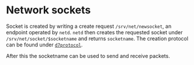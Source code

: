 # Network sockets

Socket is created by writing a create request `/srv/net/newsocket`, an endpoint operated by `netd`.
`netd` then creates the requested socket under `/srv/net/socket/$socketname` and returns  `socketname`.
The creation protocol can be found under [`d7protocol`](../libs/d7protocol/README.md).

After this the socketname can be used to send and receive packets.